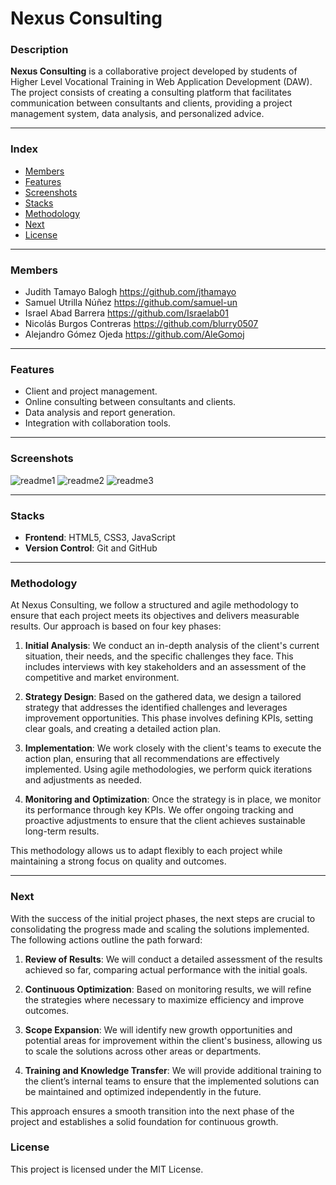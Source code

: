 # Nexus Consulting

### Description
**Nexus Consulting** is a collaborative project developed by students of Higher Level Vocational Training in Web Application Development (DAW). The project consists of creating a consulting platform that facilitates communication between consultants and clients, providing a project management system, data analysis, and personalized advice.

---

### Index
- [Members](#members)
- [Features](#features)
- [Screenshots](#screenshots)
- [Stacks](#stacks)
- [Methodology](#methodology)
- [Next](#next)
- [License](#license)

---

### Members

- Judith Tamayo Balogh https://github.com/jthamayo
- Samuel Utrilla Núñez https://github.com/samuel-un
- Israel Abad Barrera https://github.com/Israelab01
- Nicolás Burgos Contreras https://github.com/blurry0507
- Alejandro Gómez Ojeda https://github.com/AleGomoj

---

### Features

- Client and project management.
- Online consulting between consultants and clients.
- Data analysis and report generation.
- Integration with collaboration tools.

---

### Screenshots

![readme1](https://github.com/user-attachments/assets/d57df3fb-fa06-423a-9366-01927a58b5e6)
![readme2](https://github.com/user-attachments/assets/e97f5f0d-1d5c-4355-aefb-c04439d7d480)
![readme3](https://github.com/user-attachments/assets/942c5701-3124-493c-b7c3-d4ea738eee02)


---

### Stacks

- **Frontend**: HTML5, CSS3, JavaScript
- **Version Control**: Git and GitHub

---

### Methodology

At Nexus Consulting, we follow a structured and agile methodology to ensure that each project meets its objectives and delivers measurable results. Our approach is based on four key phases:

1. **Initial Analysis**: We conduct an in-depth analysis of the client's current situation, their needs, and the specific challenges they face. This includes interviews with key stakeholders and an assessment of the competitive and market environment.

2. **Strategy Design**: Based on the gathered data, we design a tailored strategy that addresses the identified challenges and leverages improvement opportunities. This phase involves defining KPIs, setting clear goals, and creating a detailed action plan.

3. **Implementation**: We work closely with the client's teams to execute the action plan, ensuring that all recommendations are effectively implemented. Using agile methodologies, we perform quick iterations and adjustments as needed.

4. **Monitoring and Optimization**: Once the strategy is in place, we monitor its performance through key KPIs. We offer ongoing tracking and proactive adjustments to ensure that the client achieves sustainable long-term results.

This methodology allows us to adapt flexibly to each project while maintaining a strong focus on quality and outcomes.

---

### Next

With the success of the initial project phases, the next steps are crucial to consolidating the progress made and scaling the solutions implemented. The following actions outline the path forward:

1. **Review of Results**: We will conduct a detailed assessment of the results achieved so far, comparing actual performance with the initial goals.

2. **Continuous Optimization**: Based on monitoring results, we will refine the strategies where necessary to maximize efficiency and improve outcomes.

3. **Scope Expansion**: We will identify new growth opportunities and potential areas for improvement within the client's business, allowing us to scale the solutions across other areas or departments.

4. **Training and Knowledge Transfer**: We will provide additional training to the client’s internal teams to ensure that the implemented solutions can be maintained and optimized independently in the future.

This approach ensures a smooth transition into the next phase of the project and establishes a solid foundation for continuous growth.

### License

This project is licensed under the MIT License.
